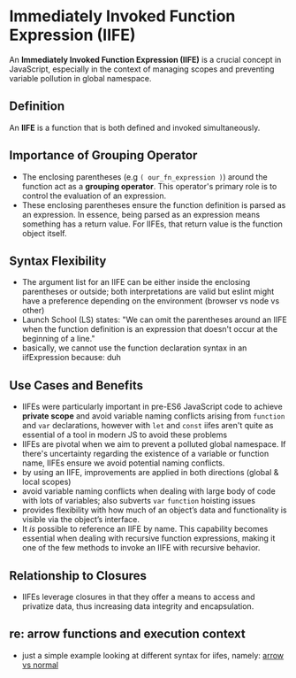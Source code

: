 # Immediately Invoked Function Expression (IIFE)

An **Immediately Invoked Function Expression (IIFE)** is a crucial concept in JavaScript, especially in the context of managing scopes and preventing variable pollution in global namespace.

## Definition

An **IIFE** is a function that is both defined and invoked simultaneously.

## Importance of Grouping Operator

- The enclosing parentheses (e.g `( our_fn_expression )`) around the function act as a **grouping operator**. This operator's primary role is to control the evaluation of an expression.
- These enclosing parentheses ensure the function definition is parsed as an expression. In essence, being parsed as an expression means something has a return value. For IIFEs, that return value is the function object itself.

## Syntax Flexibility

- The argument list for an IIFE can be either inside the enclosing parentheses or outside; both interpretations are valid but eslint might have a preference depending on the environment (browser vs node vs other)
- Launch School (LS) states: "We can omit the parentheses around an IIFE when the function definition is an expression that doesn't occur at the beginning of a line."
- basically, we cannot use the function declaration syntax in an iifExpression because: duh

## Use Cases and Benefits

- IIFEs were particularly important in pre-ES6 JavaScript code to achieve **private scope** and avoid variable naming conflicts arising from `function` and `var` declarations, however with `let` and `const` iifes aren't quite as essential of a tool in modern JS to avoid these problems
- IIFEs are pivotal when we aim to prevent a polluted global namespace. If there's uncertainty regarding the existence of a variable or function name, IIFEs ensure we avoid potential naming conflicts.
- by using an IIFE, improvements are applied in both directions (global & local scopes)
- avoid variable naming conflicts when dealing with large body of code with lots of variables; also subverts `var` `function` hoisting issues
- provides flexibility with how much of an object’s data and functionality is visible via the object’s interface.
- It _is_ possible to reference an IIFE by name. This capability becomes essential when dealing with recursive function expressions, making it one of the few methods to invoke an IIFE with recursive behavior.

## Relationship to Closures

- IIFEs leverage closures in that they offer a means to access and privatize data, thus increasing data integrity and encapsulation.

## re: arrow functions and execution context

- just a simple example looking at different syntax for iifes, namely: [arrow vs normal](/code_snippets/iife_arrow_vs_normal.js)
